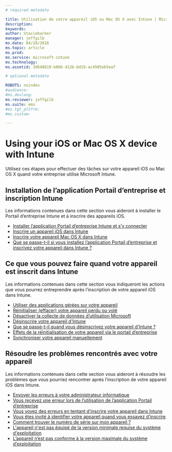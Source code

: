 ```yaml
---
# required metadata

title: Utilisation de votre appareil iOS ou Mac OS X avec Intune | Microsoft Intune
description:
keywords:
author: Staciebarker
manager: jeffgilb
ms.date: 04/28/2016
ms.topic: article
ms.prod:
ms.service: microsoft-intune
ms.technology:
ms.assetid: 3d648819-b866-412b-bd19-ac4505eb5eaf

# optional metadata

ROBOTS: noindex
#audience:
#ms.devlang:
ms.reviewer: jeffgilb
ms.suite: ems
#ms.tgt_pltfrm:
#ms.custom:

---
```


# Using your iOS or Mac OS X device with Intune

Utilisez ces étapes pour effectuer des tâches sur votre appareil iOS ou Mac OS X quand votre entreprise utilise Microsoft Intune.

## Installation de l’application Portail d’entreprise et inscription Intune

Les informations contenues dans cette section vous aideront à installer le Portail d’entreprise Intune et à inscrire des appareils iOS.

- [Installer l’application Portail d’entreprise Intune et s’y connecter](install-and-sign-in-to-the-intune-company-portal-app-ios.md)</br>
- [Inscrire un appareil iOS dans Intune](enroll-your-device-in-intune-ios.md)</br>
- [Inscrire votre appareil Mac OS X dans Intune](enroll-your-device-in-intune-mac-os-x.md)</br>
- [Que se passe-t-il si vous installez l’application Portail d’entreprise et inscrivez votre appareil dans Intune ?](what-happens-if-you-install-the-Company-Portal-app-and-enroll-your-device-in-intune-ios.md)</br>

## Ce que vous pouvez faire quand votre appareil est inscrit dans Intune

Les informations contenues dans cette section vous indiqueront les actions que vous pourrez entreprendre après l’inscription de votre appareil iOS dans Intune.

- [Utiliser des applications gérées sur votre appareil](use-managed-apps-on-your-device-ios.md)</br>
- [Réinitialiser (effacer) votre appareil perdu ou volé](reset-erase-your-lost-or-stolen-device-ios.md)</br>
- [Désactiver la collecte de données d’utilisation Microsoft](turn-off-microsoft-usage-data-collection-ios.md)</br>
- [Désinscrire votre appareil d'Intune](unenroll-your-device-from-intune-ios.md)</br>
- [Que se passe-t-il quand vous désinscrivez votre appareil d’Intune ?](what-happens-if-you-unenroll-your-device-from-intune-ios.md)</br>
- [Effets de la réinitialisation de votre appareil via le portail d’entreprise](what-happens-if-you-reset-your-device-using-the-company-portal-ios.md)</br>
- [Synchroniser votre appareil manuellement](sync-your-device-manually-ios.md)

## Résoudre les problèmes rencontrés avec votre appareil

Les informations contenues dans cette section vous aideront à résoudre les problèmes que vous pourriez rencontrer après l’inscription de votre appareil iOS dans Intune.

- [Envoyer les erreurs à votre administrateur informatique](send-errors-to-your-it-admin-ios.md)</br>
- [Vous recevez une erreur lors de l’utilisation de l’application Portail d’entreprise](you-get-an-error-while-using-the-company-portal-app-ios.md)</br>
- [Vous voyez des erreurs en tentant d’inscrire votre appareil dans Intune](you-see-errors-while-trying-to-enroll-your-device-in-intune-ios.md)</br>
- [Vous êtes invité à identifier votre appareil quand vous essayez d’inscrire](you-are-asked-to-identify-your-device-when-trying-to-enroll-ios.md)</br>
- [Comment trouver le numéro de série sur mon appareil ?](how-do-i-find-the-serial-number-on-my-device-ios.md)</br>
- [L'appareil n'est pas équipé de la version minimale requise du système d'exploitation](device-doesnt-have-the-required-minimum-operating-system-version-ios.md)</br>
- [L’appareil n’est pas conforme à la version maximale du système d’exploitation](device-doesnt-comply-with-the-maximum-operating-system-version-ios.md)




<!--HONumber=May16_HO1-->


